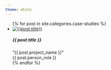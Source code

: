 ```yaml
---
theme: white
---
```

<ul class="case-studies-list">
{% for post in site.categories.case-studies %}
  <li class="case-study-list-item">
    <a class="case-study-icon" href="{{post.url}}">
      <img src="{{post.icon}}" alt="{{post.title}}" />
    </a>
    <div class="case-study-info">
      <h5 class="case-study-title">{{ post.title }}</h5>
      <div class="case-study-project-name">&ldquo;{{ post.project_name }}&rdquo;</div>
      <div class="case-study-person-role">{{ post.person_role }}</div>
    </div>
  </li>
{% endfor %}
</ul>



